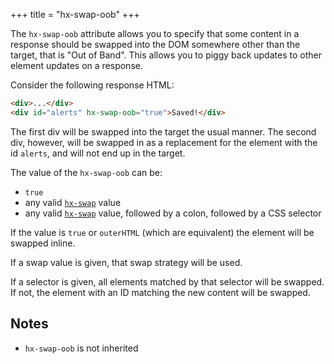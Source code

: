 +++
title = "hx-swap-oob"
+++

The `hx-swap-oob` attribute allows you to specify that some content in a response should be swapped into the DOM
somewhere other than the target, that is "Out of Band". This allows you to piggy back updates to other element updates
on a response.

Consider the following response HTML:

```html
<div>...</div>
<div id="alerts" hx-swap-oob="true">Saved!</div>
```

The first div will be swapped into the target the usual manner. The second div, however, will be swapped in as a
replacement for the element with the id `alerts`, and will not end up in the target.

The value of the `hx-swap-oob` can be:

- `true`
- any valid [`hx-swap`](@/attributes/hx-swap.md) value
- any valid [`hx-swap`](@/attributes/hx-swap.md) value, followed by a colon, followed by a CSS selector

If the value is `true` or `outerHTML` (which are equivalent) the element will be swapped inline.

If a swap value is given, that swap strategy will be used.

If a selector is given, all elements matched by that selector will be swapped. If not, the element with an ID matching
the new content will be swapped.

## Notes

- `hx-swap-oob` is not inherited
